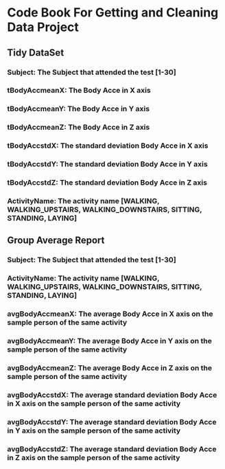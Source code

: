 # Code Book For Getting and Cleaning Data Project


## Tidy DataSet

### Subject:		The Subject that attended the test [1-30]
### tBodyAccmeanX:	The Body Acce in X axis
### tBodyAccmeanY:	The Body Acce in Y axis
### tBodyAccmeanZ:	The Body Acce in Z axis
### tBodyAccstdX:	The standard deviation Body Acce in X axis
### tBodyAccstdY:	The standard deviation Body Acce in Y axis
### tBodyAccstdZ:	The standard deviation Body Acce in Z axis
### ActivityName:	The activity name [WALKING, WALKING_UPSTAIRS, WALKING_DOWNSTAIRS, SITTING, STANDING, LAYING]


## Group Average Report

### Subject:		The Subject that attended the test [1-30]
### ActivityName:	The activity name [WALKING, WALKING_UPSTAIRS, WALKING_DOWNSTAIRS, SITTING, STANDING, LAYING]
### avgBodyAccmeanX:	The average Body Acce in X axis on the sample person of the same activity
### avgBodyAccmeanY:	The average Body Acce in Y axis on the sample person of the same activity
### avgBodyAccmeanZ:	The average Body Acce in Z axis on the sample person of the same activity
### avgBodyAccstdX:	The average standard deviation Body Acce in X axis on the sample person of the same activity
### avgBodyAccstdY:	The average standard deviation Body Acce in Y axis on the sample person of the same activity
### avgBodyAccstdZ:	The average standard deviation Body Acce in Z axis on the sample person of the same activity